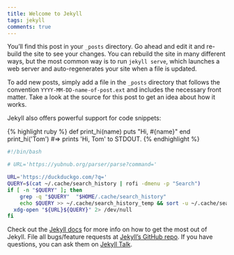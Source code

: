 ```yaml
---
title: Welcome to Jekyll
tags: jekyll
comments: true
---
```


You’ll find this post in your `_posts` directory. Go ahead and edit it and re-build the site to see your changes. You can rebuild the site in many different ways, but the most common way is to run `jekyll serve`, which launches a web server and auto-regenerates your site when a file is updated.

To add new posts, simply add a file in the `_posts` directory that follows the convention `YYYY-MM-DD-name-of-post.ext` and includes the necessary front matter. Take a look at the source for this post to get an idea about how it works.

Jekyll also offers powerful support for code snippets:

{% highlight ruby %}
def print_hi(name)
  puts "Hi, #{name}"
end
print_hi('Tom')
#=> prints 'Hi, Tom' to STDOUT.
{% endhighlight %}

```sh
#!/bin/bash

# URL='https://yubnub.org/parser/parse?command='

URL='https://duckduckgo.com/?q='
QUERY=$(cat ~/.cache/search_history | rofi -dmenu -p "Search")
if [ -n "$QUERY" ]; then
    grep -q "$QUERY"  "$HOME/.cache/search_history"
    echo $QUERY >> ~/.cache/search_history_temp && sort -u ~/.cache/search_history_temp > ~/.cache/search_history
  xdg-open "${URL}${QUERY}" 2> /dev/null
fi
```

Check out the [Jekyll docs][jekyll-docs] for more info on how to get the most out of Jekyll. File all bugs/feature requests at [Jekyll’s GitHub repo][jekyll-gh]. If you have questions, you can ask them on [Jekyll Talk][jekyll-talk].

[jekyll-docs]: http://jekyllrb.com/docs/home
[jekyll-gh]:   https://github.com/jekyll/jekyll
[jekyll-talk]: https://talk.jekyllrb.com/
